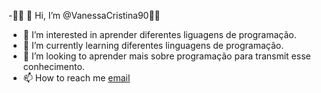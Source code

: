  -:woman_teacher:  👋 Hi, I’m @VanessaCristina90:woman_teacher:
- 👀 I’m interested in  aprender  diferentes liguagens de programação.
- 🌱 I’m currently learning  diferentes linguagens de programação.
- 💞️ I’m looking to aprender mais sobre programação para transmit esse conhecimento.
- 📫 How to reach me [email](vanessa.cristina.pinto@escola.pr.gov.br)

<!---
VanessaCristina90/VanessaCristina90 is a ✨ special ✨ repository because its `README.md` (this file) appears on your GitHub profile.
You can click the Preview link to take a look at your changes.
--->
